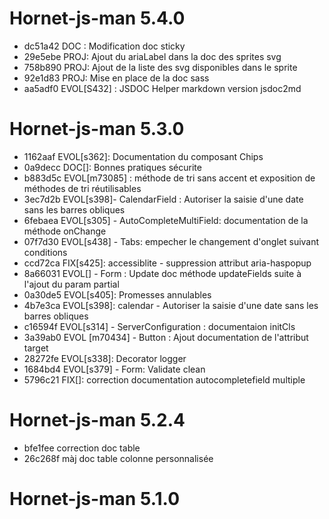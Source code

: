 # Hornet-js-man 5.4.0
- dc51a42 DOC : Modification doc sticky
- 29e5ebe PROJ: Ajout du ariaLabel dans la doc des sprites svg
- 758b890 PROJ: Ajout de la liste des svg disponibles dans le sprite
- 92e1d83 PROJ: Mise en place de la doc sass
- aa5adf0 EVOL[S432] : JSDOC Helper markdown version jsdoc2md

# Hornet-js-man 5.3.0
- 1162aaf EVOL[s362]: Documentation du composant Chips
- 0a9decc DOC[]:  Bonnes pratiques sécurite
- b883d5c EVOL[m73085] : méthode de tri sans accent et exposition de méthodes de tri réutilisables
- 3ec7d2b EVOL[s398]- CalendarField : Autoriser la saisie d'une date sans les barres obliques
- 6febaea EVOL[s305] - AutoCompleteMultiField: documentation de la méthode onChange
- 07f7d30 EVOL[s438] - Tabs: empecher le changement d'onglet suivant conditions
- ccd72ca FIX[s425]: accessiblite - suppression attribut aria-haspopup
- 8a66031 EVOL[] - Form : Update doc méthode updateFields suite à l'ajout du param partial
- 0a30de5 EVOL[s405]: Promesses annulables
- 4b7e3ca EVOL[s398]: calendar - Autoriser la saisie d'une date sans les barres obliques
- c16594f EVOL[s314] - ServerConfiguration : documentaion initCls
- 3a39ab0 EVOL [m70434] - Button : Ajout documentation de l'attribut target
- 28272fe EVOL[s338]: Decorator logger
- 1684bd4 EVOL[s379] - Form: Validate clean
- 5796c21 FIX[]: correction documentation autocompletefield multiple

# Hornet-js-man 5.2.4

- bfe1fee correction doc table
- 26c268f màj doc table colonne personnalisée

# Hornet-js-man 5.1.0
